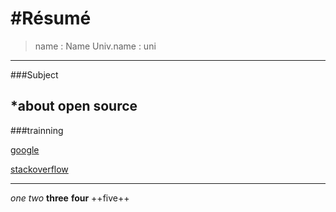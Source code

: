 #Résumé
=============
>name : Name
>Univ.name : uni
------------
###Subject

*about open source
------------
###trainning

[google][link_google]

[stackoverflow][link_stack]

[link_google]:https://www.google.com"google"
[link_stack]:https://www.stackoverflow.com"stackoverflow"
-------------
*one*
_two_
**three**
__four__
++five++
